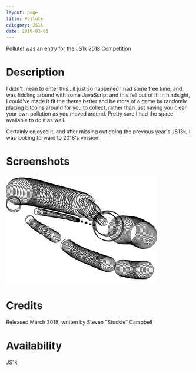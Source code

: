 ```yaml
---
layout: page
title: Pollute
category: JS1k
date: 2018-03-01
---
```


Pollute! was an entry for the JS1k 2018 Competition

# Description

I didn't mean to enter this.. it just so happened I had some free time, and was fiddling around with some JavaScript and this fell out of it!
In hindsight, I could've made it fit the theme better and be more of a game by randomly placing bitcoins around for you to collect, rather than just having you clear your own pollution as you moved around.
Pretty sure I had the space available to do it as well.

Certainly enjoyed it, and after missing out doing the previous year's JS13k, I was looking forward to 2018's version!

# Screenshots

![Screen1](ingame.png)

# Credits

Released March 2018, written by Steven "Stuckie" Campbell

# Availability

[JS1k](https://js1k.com/2018-coins/demo/3088)
